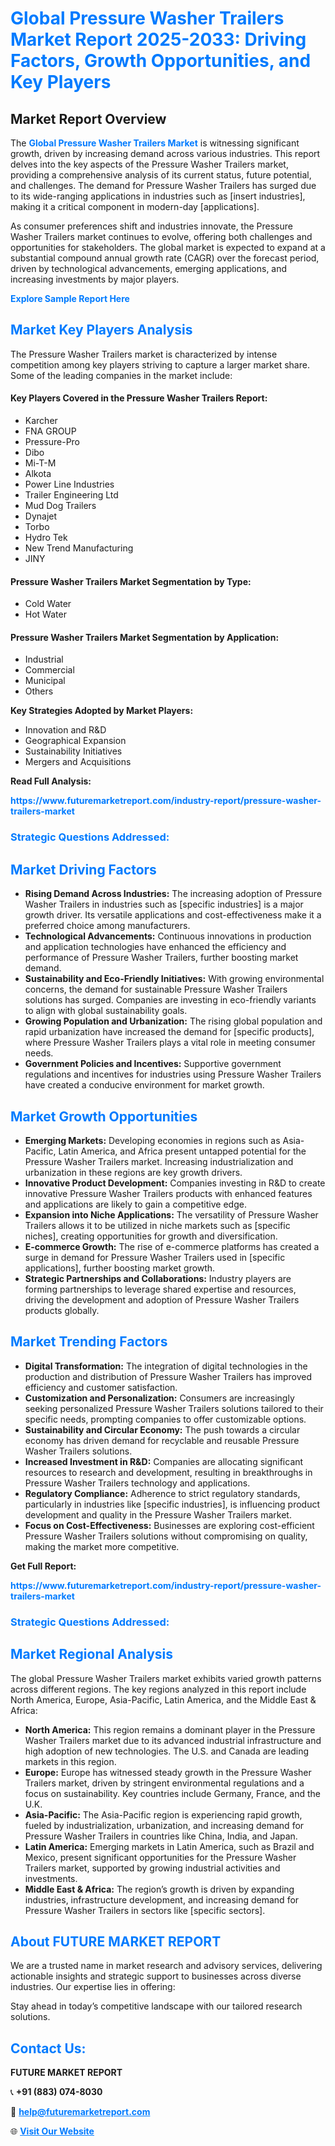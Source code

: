 <h1 style="color: #007BFF;">Global Pressure Washer Trailers Market Report 2025-2033: Driving Factors, Growth Opportunities, and Key Players</h1>

<section id="overview">
<h2>Market Report Overview</h2>
<p>The <a href="https://www.futuremarketreport.com/industry-report/pressure-washer-trailers-market" style="color: #007BFF; text-decoration: none;"><strong>Global Pressure Washer Trailers Market</strong></a> is witnessing significant growth, driven by increasing demand across various industries. This report delves into the key aspects of the Pressure Washer Trailers market, providing a comprehensive analysis of its current status, future potential, and challenges. The demand for Pressure Washer Trailers has surged due to its wide-ranging applications in industries such as [insert industries], making it a critical component in modern-day [applications].</p>
<p>As consumer preferences shift and industries innovate, the Pressure Washer Trailers market continues to evolve, offering both challenges and opportunities for stakeholders. The global market is expected to expand at a substantial compound annual growth rate (CAGR) over the forecast period, driven by technological advancements, emerging applications, and increasing investments by major players.</p>
</section>

<section id="overview">
<p><a href="https://www.futuremarketreport.com/request-sample/reportId=28775" style="color: #007BFF; text-decoration: none;"><strong>Explore Sample Report Here</strong></a></p>
</section>

<section id="key-players">
<h2 style="color: #007BFF;">Market Key Players Analysis</h2>
<p>The Pressure Washer Trailers market is characterized by intense competition among key players striving to capture a larger market share. Some of the leading companies in the market include:</p>
<h4>Key Players Covered in the Pressure Washer Trailers Report:</h4>
<ul><li>Karcher</li><li>FNA GROUP</li><li>Pressure-Pro</li><li>Dibo</li><li>Mi-T-M</li><li>Alkota</li><li>Power Line Industries</li><li>Trailer Engineering Ltd</li><li>Mud Dog Trailers</li><li>Dynajet</li><li>Torbo</li><li>Hydro Tek</li><li>New Trend Manufacturing</li><li>JINY</li></ul>
<h4>Pressure Washer Trailers Market Segmentation by Type:</h4>
<ul><li>Cold Water</li><li>Hot Water</li></ul>

<h4>Pressure Washer Trailers Market Segmentation by Application:</h4>
<ul><li>Industrial</li><li>Commercial</li><li>Municipal</li><li>Others</li></ul>
<p><strong>Key Strategies Adopted by Market Players:</strong></p>
<ul>
<li>Innovation and R&D</li>
<li>Geographical Expansion</li>
<li>Sustainability Initiatives</li>
<li>Mergers and Acquisitions</li>
</ul>
</section>

<section>
<p><strong>Read Full Analysis: </strong></p><a href="https://www.futuremarketreport.com/industry-report/pressure-washer-trailers-market" style="color: #007BFF; text-decoration: none;"><strong>https://www.futuremarketreport.com/industry-report/pressure-washer-trailers-market</strong></a>
<h3 style="color: #007BFF;">Strategic Questions Addressed:</h3>
</section>

<section id="driving-factors">
<h2 style="color: #007BFF;">Market Driving Factors</h2>
<ul>
<li><strong>Rising Demand Across Industries:</strong> The increasing adoption of Pressure Washer Trailers in industries such as [specific industries] is a major growth driver. Its versatile applications and cost-effectiveness make it a preferred choice among manufacturers.</li>
<li><strong>Technological Advancements:</strong> Continuous innovations in production and application technologies have enhanced the efficiency and performance of Pressure Washer Trailers, further boosting market demand.</li>
<li><strong>Sustainability and Eco-Friendly Initiatives:</strong> With growing environmental concerns, the demand for sustainable Pressure Washer Trailers solutions has surged. Companies are investing in eco-friendly variants to align with global sustainability goals.</li>
<li><strong>Growing Population and Urbanization:</strong> The rising global population and rapid urbanization have increased the demand for [specific products], where Pressure Washer Trailers plays a vital role in meeting consumer needs.</li>
<li><strong>Government Policies and Incentives:</strong> Supportive government regulations and incentives for industries using Pressure Washer Trailers have created a conducive environment for market growth.</li>
</ul>
</section>

<section id="growth-opportunities">
<h2 style="color: #007BFF;">Market Growth Opportunities</h2>
<ul>
<li><strong>Emerging Markets:</strong> Developing economies in regions such as Asia-Pacific, Latin America, and Africa present untapped potential for the Pressure Washer Trailers market. Increasing industrialization and urbanization in these regions are key growth drivers.</li>
<li><strong>Innovative Product Development:</strong> Companies investing in R&D to create innovative Pressure Washer Trailers products with enhanced features and applications are likely to gain a competitive edge.</li>
<li><strong>Expansion into Niche Applications:</strong> The versatility of Pressure Washer Trailers allows it to be utilized in niche markets such as [specific niches], creating opportunities for growth and diversification.</li>
<li><strong>E-commerce Growth:</strong> The rise of e-commerce platforms has created a surge in demand for Pressure Washer Trailers used in [specific applications], further boosting market growth.</li>
<li><strong>Strategic Partnerships and Collaborations:</strong> Industry players are forming partnerships to leverage shared expertise and resources, driving the development and adoption of Pressure Washer Trailers products globally.</li>
</ul>
</section>

<section id="trending-factors">
<h2 style="color: #007BFF;">Market Trending Factors</h2>
<ul>
<li><strong>Digital Transformation:</strong> The integration of digital technologies in the production and distribution of Pressure Washer Trailers has improved efficiency and customer satisfaction.</li>
<li><strong>Customization and Personalization:</strong> Consumers are increasingly seeking personalized Pressure Washer Trailers solutions tailored to their specific needs, prompting companies to offer customizable options.</li>
<li><strong>Sustainability and Circular Economy:</strong> The push towards a circular economy has driven demand for recyclable and reusable Pressure Washer Trailers solutions.</li>
<li><strong>Increased Investment in R&D:</strong> Companies are allocating significant resources to research and development, resulting in breakthroughs in Pressure Washer Trailers technology and applications.</li>
<li><strong>Regulatory Compliance:</strong> Adherence to strict regulatory standards, particularly in industries like [specific industries], is influencing product development and quality in the Pressure Washer Trailers market.</li>
<li><strong>Focus on Cost-Effectiveness:</strong> Businesses are exploring cost-efficient Pressure Washer Trailers solutions without compromising on quality, making the market more competitive.</li>
</ul>
</section>

<section>
<p><strong>Get Full Report: </strong></p><a href="https://www.futuremarketreport.com/industry-report/pressure-washer-trailers-market" style="color: #007BFF; text-decoration: none;"><strong>https://www.futuremarketreport.com/industry-report/pressure-washer-trailers-market</strong></a>
<h3 style="color: #007BFF;">Strategic Questions Addressed:</h3>
</section>


<section id="regional-analysis">
<h2 style="color: #007BFF;">Market Regional Analysis</h2>
<p>The global Pressure Washer Trailers market exhibits varied growth patterns across different regions. The key regions analyzed in this report include North America, Europe, Asia-Pacific, Latin America, and the Middle East & Africa:</p>
<ul>
<li><strong>North America:</strong> This region remains a dominant player in the Pressure Washer Trailers market due to its advanced industrial infrastructure and high adoption of new technologies. The U.S. and Canada are leading markets in this region.</li>
<li><strong>Europe:</strong> Europe has witnessed steady growth in the Pressure Washer Trailers market, driven by stringent environmental regulations and a focus on sustainability. Key countries include Germany, France, and the U.K.</li>
<li><strong>Asia-Pacific:</strong> The Asia-Pacific region is experiencing rapid growth, fueled by industrialization, urbanization, and increasing demand for Pressure Washer Trailers in countries like China, India, and Japan.</li>
<li><strong>Latin America:</strong> Emerging markets in Latin America, such as Brazil and Mexico, present significant opportunities for the Pressure Washer Trailers market, supported by growing industrial activities and investments.</li>
<li><strong>Middle East & Africa:</strong> The region’s growth is driven by expanding industries, infrastructure development, and increasing demand for Pressure Washer Trailers in sectors like [specific sectors].</li>
</ul>
</section>

<footer>
<h2 style="color: #007BFF;">About FUTURE MARKET REPORT</h2>
<p>We are a trusted name in market research and advisory services, delivering actionable insights and strategic support to businesses across diverse industries. Our expertise lies in offering:</p>

<p>Stay ahead in today’s competitive landscape with our tailored research solutions.</p>

<h2 style="color: #007BFF;">Contact Us:</h2>
<p><strong>FUTURE MARKET REPORT</strong></p>
<p>📞 <strong>+91 (883) 074-8030</strong></p>
<p>📧 <strong><a href="mailto:help@futuremarketreport.com" style="color: #007BFF;">help@futuremarketreport.com</a></strong></p>
<p>🌐 <strong><a href="https://www.futuremarketreport.com/" style="color: #007BFF;">Visit Our Website</a></strong></p>
</footer>